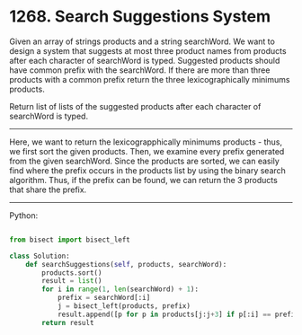 # 1268. Search Suggestions System

Given an array of strings products and a string searchWord. We want to design
a system that suggests at most three product names from products after each
character of searchWord is typed. Suggested products should have common prefix
with the searchWord. If there are more than three products with a common prefix
return the three lexicographically minimums products.

Return list of lists of the suggested products after each character of
searchWord is typed. 

---

Here, we want to return the lexicograpphically minimums products - thus, we
first sort the given products. Then, we examine every prefix generated from the
given searchWord. Since the products are sorted, we can easily find where the
prefix occurs in the products list by using the binary search algorithm. Thus,
if the prefix can be found, we can return the 3 products that share the prefix.

---

Python:

```python

from bisect import bisect_left

class Solution:
    def searchSuggestions(self, products, searchWord):
        products.sort()
        result = list()
        for i in range(1, len(searchWord) + 1):
            prefix = searchWord[:i]
            j = bisect_left(products, prefix)
            result.append([p for p in products[j:j+3] if p[:i] == prefix])
        return result
```
